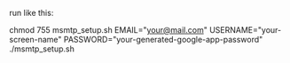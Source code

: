 run like this:

chmod 755 msmtp_setup.sh
EMAIL="your@mail.com" USERNAME="your-screen-name" PASSWORD="your-generated-google-app-password" ./msmtp_setup.sh
